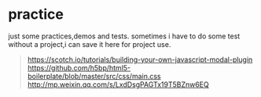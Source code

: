 # practice
just some practices,demos and tests.
sometimes i have to do some test without a project,i can save it here for project use.
> https://scotch.io/tutorials/building-your-own-javascript-modal-plugin
> https://github.com/h5bp/html5-boilerplate/blob/master/src/css/main.css
> http://mp.weixin.qq.com/s/LxdDsgPAGTx19T5BZnw6EQ
